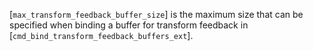 [`max_transform_feedback_buffer_size`] is the maximum size that can be
specified when binding a buffer for transform feedback in
[`cmd_bind_transform_feedback_buffers_ext`].
